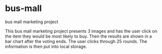 # bus-mall
bus mall marketing project

This bus mall marketing project presents 3 images and has the user click on the item they would be most likely to buy. Then the results are shown in a bar chart after the voting ends. The user clicks through 25 rounds. The information is then put into local storage.
